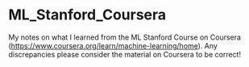 # ML_Stanford_Coursera
My notes on what I learned from the ML Stanford Course on Coursera (https://www.coursera.org/learn/machine-learning/home). Any discrepancies please consider the material on Coursera to be correct!
